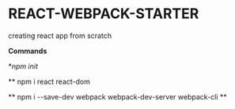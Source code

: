 # REACT-WEBPACK-STARTER
creating react app from scratch

**Commands**
<!-- Initialize react repo -->
**npm init*

<!-- Install React and React DOM -->
** npm i react react-dom 


<!-- Initialize webpack, server and cli -->
** npm i --save-dev webpack webpack-dev-server webpack-cli **


